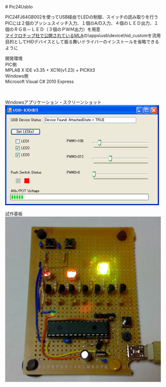 <meta http-equiv="Content-Type" content="text/html; charset=utf-8">
# Pic24UsbIo
<p>
PIC24FJ64GB002を使ってUSB経由でLEDの制御、スイッチの読み取りを行う<br>
PICには２個のプッシュスイッチ入力、１個のA/D入力、４個のＬＥＤ出力、１個のＲＧＢ－ＬＥＤ（３個のＰＷＭ出力）を用意<br>
<a href="http://www.microchip.com/ja/mplab/microchip-libraries-for-applications" target="_blank" >
マイクロチップ社で公開されているMLA</a>の\apps\usb\device\hid_customを流用<br>
目的としてHIDデバイスとして振る舞いドライバーのインストールを省略できるように<br>
</p>

<p>
開発環境<br>
PIC側<br>
MPLAB X IDE v3.35 + XC16(v1.23) + PICKit3<br>
Windows側<br>
Microsoft Visual C# 2010 Express<br>
<br>
<br>
</p>
<p>
Windowsアプリケーション・スクリーンショット<br>
<img src="image/image1.png"><br>
</p>
<p>
試作基板<br>
<img src="image/image2.png" width="512"><br>
</p>
